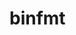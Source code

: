 <!-- generated by markdown-notes-tree -->

# binfmt

<!-- optional markdown-notes-tree directory description starts here -->

<!-- optional markdown-notes-tree directory description ends here -->


